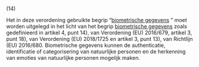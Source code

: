 (14)

Het in deze verordening gebruikte begrip “[biometrische gegevens](a3.md#^biog) ” moet worden uitgelegd in het licht van het begrip [biometrische gegevens](a3.md#^biog) zoals gedefinieerd in artikel 4, punt 14), van Verordening (EU) 2016/679, artikel 3, punt 18), van Verordening (EU) 2018/1725 en artikel 3, punt 13), van Richtlijn (EU) 2016/680. Biometrische gegevens kunnen de authenticatie, identificatie of categorisering van natuurlijke personen en de herkenning van emoties van natuurlijke personen mogelijk maken.
